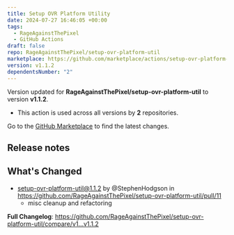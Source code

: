```yaml
---
title: Setup OVR Platform Utility
date: 2024-07-27 16:46:05 +00:00
tags:
  - RageAgainstThePixel
  - GitHub Actions
draft: false
repo: RageAgainstThePixel/setup-ovr-platform-util
marketplace: https://github.com/marketplace/actions/setup-ovr-platform-utility
version: v1.1.2
dependentsNumber: "2"
---
```



Version updated for **RageAgainstThePixel/setup-ovr-platform-util** to version **v1.1.2**.
- This action is used across all versions by **2** repositories.

Go to the [GitHub Marketplace](https://github.com/marketplace/actions/setup-ovr-platform-utility) to find the latest changes.

## Release notes

## What's Changed
* setup-ovr-platform-util@1.1.2 by @StephenHodgson in https://github.com/RageAgainstThePixel/setup-ovr-platform-util/pull/11
  - misc cleanup and refactoring

**Full Changelog**: https://github.com/RageAgainstThePixel/setup-ovr-platform-util/compare/v1...v1.1.2
